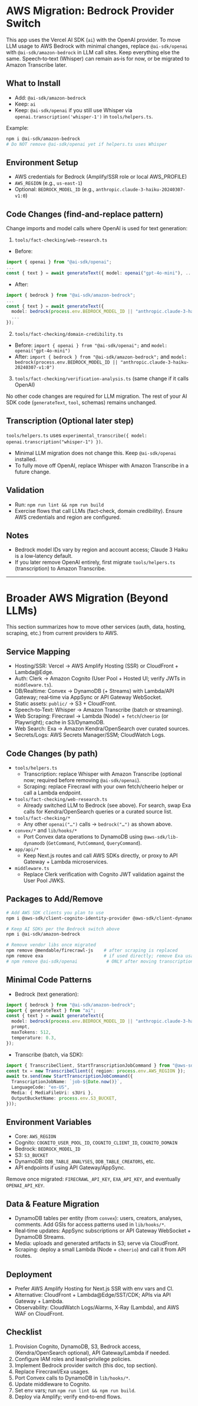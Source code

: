 # AWS Migration: Bedrock Provider Switch

This app uses the Vercel AI SDK (`ai`) with the OpenAI provider. To move LLM usage to AWS Bedrock with minimal changes, replace `@ai-sdk/openai` with `@ai-sdk/amazon-bedrock` in LLM call sites. Keep everything else the same. Speech‑to‑text (Whisper) can remain as‑is for now, or be migrated to Amazon Transcribe later.

## What to Install
- Add: `@ai-sdk/amazon-bedrock`
- Keep: `ai`
- Keep: `@ai-sdk/openai` if you still use Whisper via `openai.transcription('whisper-1')` in `tools/helpers.ts`.

Example:
```bash
npm i @ai-sdk/amazon-bedrock
# Do NOT remove @ai-sdk/openai yet if helpers.ts uses Whisper
```

## Environment Setup
- AWS credentials for Bedrock (Amplify/SSR role or local AWS_PROFILE)
- `AWS_REGION` (e.g., `us-east-1`)
- Optional: `BEDROCK_MODEL_ID` (e.g., `anthropic.claude-3-haiku-20240307-v1:0`)

## Code Changes (find-and-replace pattern)
Change imports and model calls where OpenAI is used for text generation:

1) `tools/fact-checking/web-research.ts`
- Before:
```ts
import { openai } from "@ai-sdk/openai";
...
const { text } = await generateText({ model: openai("gpt-4o-mini"), ... });
```
- After:
```ts
import { bedrock } from "@ai-sdk/amazon-bedrock";
...
const { text } = await generateText({
  model: bedrock(process.env.BEDROCK_MODEL_ID || "anthropic.claude-3-haiku-20240307-v1:0"),
  ...
});
```

2) `tools/fact-checking/domain-credibility.ts`
- Before: `import { openai } from "@ai-sdk/openai";` and `model: openai("gpt-4o-mini")`
- After: `import { bedrock } from "@ai-sdk/amazon-bedrock";` and `model: bedrock(process.env.BEDROCK_MODEL_ID || "anthropic.claude-3-haiku-20240307-v1:0")`

3) `tools/fact-checking/verification-analysis.ts` (same change if it calls OpenAI)

No other code changes are required for LLM migration. The rest of your AI SDK code (`generateText`, `tool`, schemas) remains unchanged.

## Transcription (Optional later step)
`tools/helpers.ts` uses `experimental_transcribe({ model: openai.transcription("whisper-1") })`.
- Minimal LLM migration does not change this. Keep `@ai-sdk/openai` installed.
- To fully move off OpenAI, replace Whisper with Amazon Transcribe in a future change.

## Validation
- Run: `npm run lint && npm run build`
- Exercise flows that call LLMs (fact‑check, domain credibility). Ensure AWS credentials and region are configured.

## Notes
- Bedrock model IDs vary by region and account access; Claude 3 Haiku is a low‑latency default.
- If you later remove OpenAI entirely, first migrate `tools/helpers.ts` (transcription) to Amazon Transcribe.

---

# Broader AWS Migration (Beyond LLMs)

This section summarizes how to move other services (auth, data, hosting, scraping, etc.) from current providers to AWS.

## Service Mapping
- Hosting/SSR: Vercel → AWS Amplify Hosting (SSR) or CloudFront + Lambda@Edge.
- Auth: Clerk → Amazon Cognito (User Pool + Hosted UI; verify JWTs in `middleware.ts`).
- DB/Realtime: Convex → DynamoDB (+ Streams) with Lambda/API Gateway; real‑time via AppSync or API Gateway WebSocket.
- Static assets: `public/` → S3 + CloudFront.
- Speech‑to‑Text: Whisper → Amazon Transcribe (batch or streaming).
- Web Scraping: Firecrawl → Lambda (Node) + `fetch`/`cheerio` (or Playwright); cache in S3/DynamoDB.
- Web Search: Exa → Amazon Kendra/OpenSearch over curated sources.
- Secrets/Logs: AWS Secrets Manager/SSM; CloudWatch Logs.

## Code Changes (by path)
- `tools/helpers.ts`
  - Transcription: replace Whisper with Amazon Transcribe (optional now; required before removing `@ai-sdk/openai`).
  - Scraping: replace Firecrawl with your own fetch/cheerio helper or call a Lambda endpoint.
- `tools/fact-checking/web-research.ts`
  - Already switched LLM to Bedrock (see above). For search, swap Exa calls for Kendra/OpenSearch queries or a curated source list.
- `tools/fact-checking/*`
  - Any other `openai("…")` calls → `bedrock("…")` as shown above.
- `convex/*` and `lib/hooks/*`
  - Port Convex data operations to DynamoDB using `@aws-sdk/lib-dynamodb` (`GetCommand`, `PutCommand`, `QueryCommand`).
- `app/api/*`
  - Keep Next.js routes and call AWS SDKs directly, or proxy to API Gateway + Lambda microservices.
- `middleware.ts`
  - Replace Clerk verification with Cognito JWT validation against the User Pool JWKS.

## Packages to Add/Remove
```bash
# Add AWS SDK clients you plan to use
npm i @aws-sdk/client-cognito-identity-provider @aws-sdk/client-dynamodb @aws-sdk/lib-dynamodb @aws-sdk/client-s3 @aws-sdk/client-transcribe @aws-sdk/client-opensearch @aws-sdk/client-kendra

# Keep AI SDKs per the Bedrock switch above
npm i @ai-sdk/amazon-bedrock

# Remove vendor libs once migrated
npm remove @mendable/firecrawl-js    # after scraping is replaced
npm remove exa                       # if used directly; remove Exa usage in code first
# npm remove @ai-sdk/openai           # ONLY after moving transcription off Whisper
```

## Minimal Code Patterns
- Bedrock (text generation):
```ts
import { bedrock } from "@ai-sdk/amazon-bedrock";
import { generateText } from "ai";
const { text } = await generateText({
  model: bedrock(process.env.BEDROCK_MODEL_ID || "anthropic.claude-3-haiku-20240307-v1:0"),
  prompt,
  maxTokens: 512,
  temperature: 0.3,
});
```
- Transcribe (batch, via SDK):
```ts
import { TranscribeClient, StartTranscriptionJobCommand } from "@aws-sdk/client-transcribe";
const tx = new TranscribeClient({ region: process.env.AWS_REGION });
await tx.send(new StartTranscriptionJobCommand({
  TranscriptionJobName: `job-${Date.now()}`,
  LanguageCode: "en-US",
  Media: { MediaFileUri: s3Uri },
  OutputBucketName: process.env.S3_BUCKET,
}));
```

## Environment Variables
- Core: `AWS_REGION`
- Cognito: `COGNITO_USER_POOL_ID`, `COGNITO_CLIENT_ID`, `COGNITO_DOMAIN`
- Bedrock: `BEDROCK_MODEL_ID`
- S3: `S3_BUCKET`
- DynamoDB: `DDB_TABLE_ANALYSES`, `DDB_TABLE_CREATORS`, etc.
- API endpoints if using API Gateway/AppSync.

Remove once migrated: `FIRECRAWL_API_KEY`, `EXA_API_KEY`, and eventually `OPENAI_API_KEY`.

## Data & Feature Migration
- DynamoDB tables per entity (from `convex`): users, creators, analyses, comments. Add GSIs for access patterns used in `lib/hooks/*`.
- Real‑time updates: AppSync subscriptions or API Gateway WebSocket + DynamoDB Streams.
- Media: uploads and generated artifacts in S3; serve via CloudFront.
- Scraping: deploy a small Lambda (Node + `cheerio`) and call it from API routes.

## Deployment
- Prefer AWS Amplify Hosting for Next.js SSR with env vars and CI.
- Alternative: CloudFront + Lambda@Edge/SST/CDK; APIs via API Gateway + Lambda.
- Observability: CloudWatch Logs/Alarms, X‑Ray (Lambda), and AWS WAF on CloudFront.

## Checklist
1) Provision Cognito, DynamoDB, S3, Bedrock access, (Kendra/OpenSearch optional), API Gateway/Lambda if needed.
2) Configure IAM roles and least‑privilege policies.
3) Implement Bedrock provider switch (this doc, top section).
4) Replace Firecrawl/Exa usages.
5) Port Convex calls to DynamoDB in `lib/hooks/*`.
6) Update middleware to Cognito.
7) Set env vars; run `npm run lint && npm run build`.
8) Deploy via Amplify; verify end‑to‑end flows.
